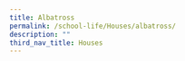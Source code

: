```yaml
---
title: Albatross
permalink: /school-life/Houses/albatross/
description: ""
third_nav_title: Houses
---
```

